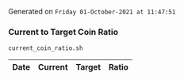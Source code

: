 Generated on `Friday 01-October-2021 at 11:47:51`

### Current to Target Coin Ratio
`current_coin_ratio.sh`

Date|Current|Target|Ratio
---|---|---|---
